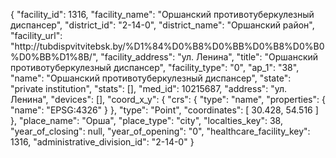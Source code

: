 {
    "facility_id": 1316,
    "facility_name": "Оршанский противотуберкулезный диспансер",
    "district_id": "2-14-0",
    "district_name": "Оршанский район",
    "facility_url": "http:\/\/tubdispvitvitebsk.by\/%D1%84%D0%B8%D0%BB%D0%B8%D0%B0%D0%BB%D1%8B\/",
    "facility_address": "ул. Ленина",
    "title": "Оршанский противотуберкулезный диспансер",
    "facility_type": "0",
    "ap_1": "38",
    "name": "Оршанский противотуберкулезный диспансер",
    "state": "private institution",
    "stats": [],
    "med_id": 10215687,
    "address": "ул. Ленина",
    "devices": [],
    "coord_x_y": {
        "crs": {
            "type": "name",
            "properties": {
                "name": "EPSG:4326"
            }
        },
        "type": "Point",
        "coordinates": [
            30.428,
            54.516
        ]
    },
    "place_name": "Орша",
    "place_type": "city",
    "localties_key": 38,
    "year_of_closing": null,
    "year_of_opening": "0",
    "healthcare_facility_key": 1316,
    "administrative_division_id": "2-14-0"
}